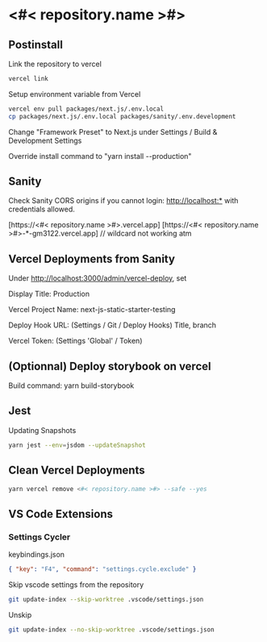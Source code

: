 # <#< repository.name >#>

## Postinstall

Link the repository to vercel

```sh
vercel link
```

Setup environment variable from Vercel

```sh
vercel env pull packages/next.js/.env.local
cp packages/next.js/.env.local packages/sanity/.env.development
```

Change "Framework Preset" to Next.js under Settings / Build & Development Settings

Override install command to "yarn install --production"

## Sanity

Check Sanity CORS origins if you cannot login: <http://localhost:*> with credentials allowed.

[https://<#< repository.name >#>.vercel.app]
[https://<#< repository.name >#>-*-gm3122.vercel.app] // wildcard not working atm

## Vercel Deployments from Sanity

Under <http://localhost:3000/admin/vercel-deploy>, set

Display Title: Production

Vercel Project Name: next-js-static-starter-testing

Deploy Hook URL: (Settings / Git / Deploy Hooks) Title, branch

Vercel Token: (Settings 'Global' / Token)

## (Optionnal) Deploy storybook on vercel

Build command: yarn build-storybook

## Jest

Updating Snapshots

```sh
yarn jest --env=jsdom --updateSnapshot
```

## Clean Vercel Deployments

```sh
yarn vercel remove <#< repository.name >#> --safe --yes
```

## VS Code Extensions

### Settings Cycler

keybindings.json

```json
{ "key": "F4", "command": "settings.cycle.exclude" }
```

Skip vscode settings from the repository

```sh
git update-index --skip-worktree .vscode/settings.json
```

Unskip

```sh
git update-index --no-skip-worktree .vscode/settings.json
```
